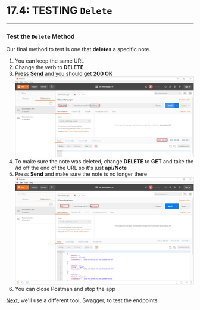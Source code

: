 # 17.4: TESTING `Delete`
---
### Test the `Delete` Method
Our final method to test is one that **deletes** a specific note.

1. You can keep the same URL
2. Change the verb to **DELETE**
3. Press **Send** and you should get **200 OK**
![Delete](../assets/17.4-A.png)
4. To make sure the note was deleted, change **DELETE** to **GET** and take the /id off the end of the URL so it's just **api/Note**
5. Press **Send** and make sure the note is no longer there
![DeleteTest](../assets/17.4-B.png)
6. You can close Postman and stop the app

[Next,](../18-Swagger/18.0-SwaggerSetup.md) we'll use a different tool, Swagger, to test the endpoints.